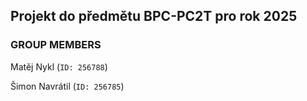 ## Projekt do předmětu BPC-PC2T pro rok 2025
### GROUP MEMBERS

Matěj Nykl (`ID: 256788`)

Šimon Navrátil (`ID: 256785`)
